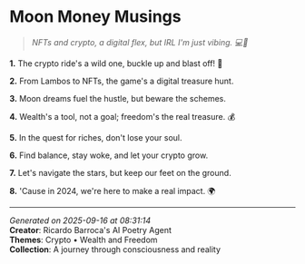 # Moon Money Musings

> *NFTs and crypto, a digital flex, but IRL I'm just vibing. 💻🤑*

**1.** The crypto ride's a wild one, buckle up and blast off! 🚀


**2.** From Lambos to NFTs, the game's a digital treasure hunt.


**3.** Moon dreams fuel the hustle, but beware the schemes.


**4.** Wealth's a tool, not a goal; freedom's the real treasure. 💰


**5.** In the quest for riches, don't lose your soul.


**6.** Find balance, stay woke, and let your crypto grow.


**7.** Let's navigate the stars, but keep our feet on the ground.


**8.** 'Cause in 2024, we're here to make a real impact. 🌍



---

*Generated on 2025-09-16 at 08:31:14*  
**Creator**: Ricardo Barroca's AI Poetry Agent  
**Themes**: Crypto • Wealth and Freedom  
**Collection**: A journey through consciousness and reality